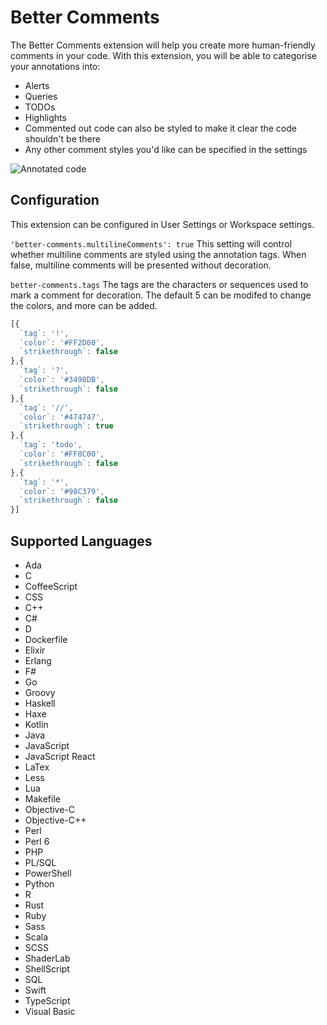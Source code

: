 # Better Comments

The Better Comments extension will help you create more human-friendly comments in your code.
With this extension, you will be able to categorise your annotations into:
* Alerts
* Queries
* TODOs
* Highlights
* Commented out code can also be styled to make it clear the code shouldn't be there
* Any other comment styles you'd like can be specified in the settings

![Annotated code](images/better-comments.PNG)

## Configuration

This extension can be configured in User Settings or Workspace settings.


`'better-comments.multilineComments': true`
 This setting will control whether multiline comments are styled using the annotation tags.
 When false, multiline comments will be presented without decoration.


`better-comments.tags`
The tags are the characters or sequences used to mark a comment for decoration.
The default 5 can be modifed to change the colors, and more can be added.
```javascript
[{
  `tag`: '!',
  `color`: '#FF2D00',
  `strikethrough`: false
},{
  `tag`: '?',
  `color`: '#3498DB',
  `strikethrough`: false
},{
  `tag`: '//',
  `color`: '#474747',
  `strikethrough`: true
},{
  `tag`: 'todo',
  `color`: '#FF8C00',
  `strikethrough`: false
},{
  `tag`: '*',
  `color`: '#98C379',
  `strikethrough`: false
}]
```

## Supported Languages

* Ada
* C
* CoffeeScript
* CSS
* C++
* C#
* D
* Dockerfile
* Elixir
* Erlang
* F#
* Go
* Groovy
* Haskell
* Haxe
* Kotlin
* Java
* JavaScript
* JavaScript React
* LaTex
* Less
* Lua
* Makefile
* Objective-C
* Objective-C++
* Perl
* Perl 6
* PHP
* PL/SQL
* PowerShell
* Python
* R
* Rust
* Ruby
* Sass
* Scala
* SCSS
* ShaderLab
* ShellScript
* SQL
* Swift
* TypeScript
* Visual Basic